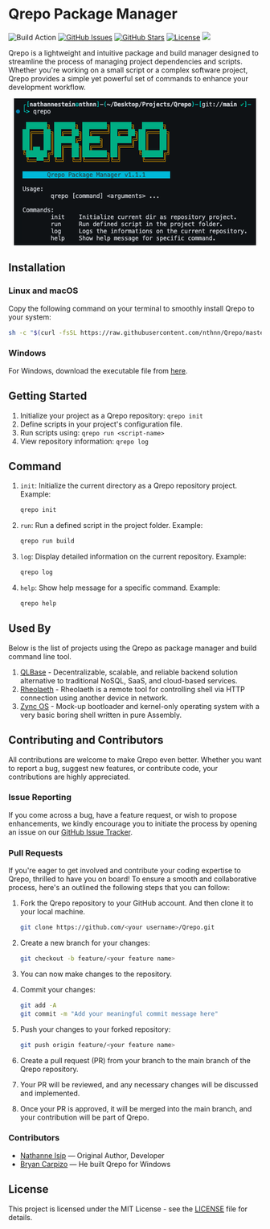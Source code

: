 # Qrepo Package Manager

![Build Action](https://github.com/nthnn/Qrepo/actions/workflows/build.yml/badge.svg)
[![GitHub Issues](https://img.shields.io/github/issues/nthnn/Qrepo.svg)](https://github.com/nthnn/Qrepo/issues)
[![GitHub Stars](https://img.shields.io/github/stars/nthnn/Qrepo.svg)](https://github.com/nthnn/Qrepo/stargazers)
[![License](https://img.shields.io/badge/license-MIT-blue.svg)](https://github.com/nthnn/Qrepo/blob/main/LICENSE)
<a href="https://www.buymeacoffee.com/nthnn"><img src="https://www.buymeacoffee.com/assets/img/custom_images/orange_img.png" height="20px"></a>

Qrepo is a lightweight and intuitive package and build manager designed to streamline the process of managing project dependencies and scripts. Whether you're working on a small script or a complex software project, Qrepo provides a simple yet powerful set of commands to enhance your development workflow.

<p align="center">
    <img src="./assets/screenshot.png" />
</p>

## Installation

### Linux and macOS

Copy the following command on your terminal to smoothly install Qrepo to your system:

```bash
sh -c "$(curl -fsSL https://raw.githubusercontent.com/nthnn/Qrepo/master/support/install.sh)"
```

### Windows

For Windows, download the executable file from [here](https://github.com/nthnn/Qrepo/releases).

## Getting Started

1. Initialize your project as a Qrepo repository: `qrepo init`
2. Define scripts in your project's configuration file.
3. Run scripts using: `qrepo run <script-name>`
4. View repository information: `qrepo log`

## Command

1. `init`: Initialize the current directory as a Qrepo repository project.
    Example:
    ```bash
    qrepo init
    ```

2. `run`: Run a defined script in the project folder.
    Example:
    ```bash
    qrepo run build
    ```

3. `log`: Display detailed information on the current repository.
    Example:
    ```bash
    qrepo log
    ```

4. `help`: Show help message for a specific command.
    Example:
    ```bash
    qrepo help
    ```

## Used By

Below is the list of projects using the Qrepo as package manager and build command line tool.

1. [QLBase](https://github.com/nthnn/QLBase) - Decentralizable, scalable, and reliable backend solution alternative to traditional NoSQL, SaaS, and cloud-based services.
2. [Rheolaeth](https://github.com/nthnn/rheolaeth) - Rheolaeth is a remote tool for controlling shell via HTTP connection using another device in network.
3. [Zync OS](https://github.com/nthnn/Zync-OS) - Mock-up bootloader and kernel-only operating system with a very basic boring shell written in pure Assembly.

## Contributing and Contributors

All contributions are welcome to make Qrepo even better. Whether you want to report a bug, suggest new features, or contribute code, your contributions are highly appreciated.

### Issue Reporting

If you come across a bug, have a feature request, or wish to propose enhancements, we kindly encourage you to initiate the process by opening an issue on our [GitHub Issue Tracker](https://github.com/nthnn/Qrepo/issues).

### Pull Requests

If you're eager to get involved and contribute your coding expertise to Qrepo, thrilled to have you on board! To ensure a smooth and collaborative process, here's an outlined the following steps that you can follow:

1. Fork the Qrepo repository to your GitHub account. And then clone it to your local machine.

    ```bash
    git clone https://github.com/<your username>/Qrepo.git
    ```

2. Create a new branch for your changes:

    ```bash
    git checkout -b feature/<your feature name>
    ```

3. You can now make changes to the repository.
4. Commit your changes:

    ```bash
    git add -A
    git commit -m "Add your meaningful commit message here"
    ```

5. Push your changes to your forked repository:

    ```bash
    git push origin feature/<your feature name>
    ```

6. Create a pull request (PR) from your branch to the main branch of the Qrepo repository.
7. Your PR will be reviewed, and any necessary changes will be discussed and implemented.
8. Once your PR is approved, it will be merged into the main branch, and your contribution will be part of Qrepo.

### Contributors

- [Nathanne Isip](https://github.com/nthnn) — Original Author, Developer
- [Bryan Carpizo](https://github.com/Hirazoem) — He built Qrepo for Windows

## License

This project is licensed under the MIT License - see the [LICENSE](LICENSE) file for details.
